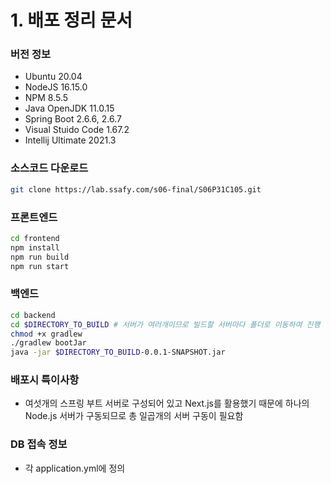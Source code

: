 # 1. 배포 정리 문서

### 버전 정보

- Ubuntu 20.04
- NodeJS 16.15.0
- NPM 8.5.5
- Java OpenJDK 11.0.15
- Spring Boot 2.6.6, 2.6.7
- Visual Stuido Code 1.67.2
- Intellij Ultimate 2021.3

### 소스코드 다운로드

```bash
git clone https://lab.ssafy.com/s06-final/S06P31C105.git
```

### 프론트엔드

```bash
cd frontend
npm install
npm run build
npm run start
```

### 백엔드

```bash
cd backend
cd $DIRECTORY_TO_BUILD # 서버가 여러개이므로 빌드할 서버마다 폴더로 이동하여 진행
chmod +x gradlew
./gradlew bootJar
java -jar $DIRECTORY_TO_BUILD-0.0.1-SNAPSHOT.jar
```

### 배포시 특이사항

- 여섯개의 스프링 부트 서버로 구성되어 있고 Next.js를 활용했기 때문에 하나의 Node.js 서버가 구동되므로 총 일곱개의 서버 구동이 필요함

### DB 접속 정보

- 각 application.yml에 정의
